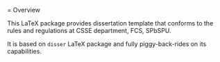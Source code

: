 = Overview

This LaTeX package provides dissertation template that conforms to the rules
and regulations at CSSE department, FCS, SPbSPU.

It is based on `disser` LaTeX package and fully piggy-back-rides on its
capabilities.
